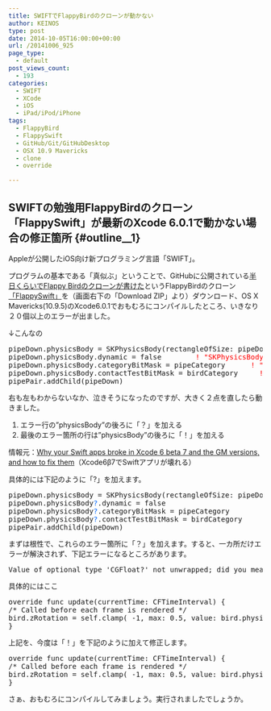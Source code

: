```yaml
---
title: SWIFTでFlappyBirdのクローンが動かない
author: KEINOS
type: post
date: 2014-10-05T16:00:00+00:00
url: /20141006_925
page_type:
  - default
post_views_count:
  - 193
categories:
  - SWIFT
  - XCode
  - iOS
  - iPad/iPod/iPhone
tags:
  - FlappyBird
  - FlappySwift
  - GitHub/Git/GitHubDesktop
  - OSX 10.9 Mavericks
  - clone
  - override

---
```

## SWIFTの勉強用FlappyBirdのクローン「FlappySwift」が最新のXcode 6.0.1で動かない場合の修正箇所 {#outline__1}

<div class="section">
  <p>
    Appleが公開したiOS向け新プログラミング言語「SWIFT」。
  </p>
  
  <p>
    プログラムの基本である「真似ぶ」ということで、GitHubに公開されている<a href="http://jp.techcrunch.com/2014/06/05/20140604a-developer-cloned-flappy-bird-using-apples-new-programming-language-swift-in-a-matter-of-hours/" target="_blank">半日くらいでFlappy Birdのクローンが書けた</a>というFlappyBirdのクローン<a href="https://github.com/fullstackio/FlappySwift" target="_blank">「FlappySwift」</a>を（画面右下の「Download ZIP」より）ダウンロード、OS X Mavericks(10.9.5)のXcode6.0.1でおもむろにコンパイルしたところ、いきなり２０個以上のエラーが出ました。
  </p>
  
  <p>
    ↓こんなの
  </p>
  
  <pre>
pipeDown.physicsBody = SKPhysicsBody(rectangleOfSize: pipeDown.size)
pipeDown.physicsBody.dynamic = false        <span style="color:#FF0000;" class="deco">! "SKPhysicsBody?" does not have a member named 'dynamic'</span>
pipeDown.physicsBody.categoryBitMask = pipeCategory      <span style="color:#FF0000;" class="deco">! "SKPhysicsBody?" does not have a member named 'categoryBitMask'</span>
pipeDown.physicsBody.contactTestBitMask = birdCategory     <span style="color:#FF0000;" class="deco">! "SKPhysicsBody?" does not have a member named 'contactTestBitMask'</span>
pipePair.addChild(pipeDown)
</pre>
  
  <p>
    右も左もわからないなか、泣きそうになったのですが、大きく２点を直したら動きました。
  </p>
  
  <ol>
    <li>
      エラー行の&#8221;physicsBody&#8221;の後ろに「？」を加える
    </li>
    <li>
      最後のエラー箇所の行は&#8221;physicsBody&#8221;の後ろに「！」を加える
    </li>
  </ol>
  
  <p>
    情報元：<a href="http://www.globalnerdy.com/2014/09/25/why-your-swift-apps-broke-in-xcode-6-beta-7-and-the-gm-versions-and-how-to-fix-them/" target="_blank">Why your Swift apps broke in Xcode 6 beta 7 and the GM versions, and how to fix them</a>（Xcode6β7でSwiftアプリが壊れる）
  </p>
  
  <p>
    具体的には下記のように「?」を加えます。
  </p>
  
  <pre>
pipeDown.physicsBody = SKPhysicsBody(rectangleOfSize: pipeDown.size)
pipeDown.physicsBody<span style="color:#0066FF;" class="deco">?</span>.dynamic = false
pipeDown.physicsBody<span style="color:#0066FF;" class="deco">?</span>.categoryBitMask = pipeCategory
pipeDown.physicsBody<span style="color:#0066FF;" class="deco">?</span>.contactTestBitMask = birdCategory
pipePair.addChild(pipeDown)
</pre>
  
  <p>
    まずは根性で、これらのエラー箇所に「？」を加えます。すると、一カ所だけエラーが解決されず、下記エラーになるところがあります。
  </p>
  
  <pre>
Value of optional type 'CGFloat?' not unwrapped; did you mean to use '!' or '?'?
</pre>
  
  <p>
    具体的にはここ
  </p>
  
  <pre>
override func update(currentTime: CFTimeInterval) {
/* Called before each frame is rendered */
bird.zRotation = self.clamp( -1, max: 0.5, value: bird.physicsBody.velocity.dy * ( bird.physicsBody.velocity.dy &#60; 0 ? 0.003 : 0.001 ) )
}
</pre>
  
  <p>
    上記を、今度は「！」を下記のように加えて修正します。
  </p>
  
  <pre>
override func update(currentTime: CFTimeInterval) {
/* Called before each frame is rendered */
bird.zRotation = self.clamp( -1, max: 0.5, value: bird.physicsBody<span style="color:#0066FF;" class="deco">!</span>.velocity.dy * ( bird.physicsBody<span style="color:#0000FF;" class="deco">!</span>.velocity.dy &#60; 0 ? 0.003 : 0.001 ) )
}
</pre>
  
  <p>
    さぁ、おもむろにコンパイルしてみましょう。実行されましたでしょうか。
  </p>
</div>